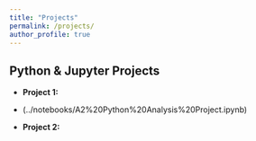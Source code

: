 ```yaml
---
title: "Projects"
permalink: /projects/
author_profile: true
---
```


## Python & Jupyter Projects

- **Project 1:**
- (../notebooks/A2%20Python%20Analysis%20Project.ipynb)
  
- **Project 2:** 
